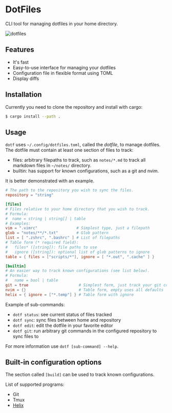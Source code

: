 # DotFiles

CLI tool for managing dotfiles in your home directory.

![dotfiles](https://user-images.githubusercontent.com/14161483/186741239-8e8f26d5-51f9-4ab5-a6d5-09a639334e74.png)

## Features

- It's fast
- Easy-to-use interface for managing your dotfiles
- Configuration file in flexible format using TOML
- Display diffs

## Installation

Currently you need to clone the repository and install with cargo:

```sh
$ cargo install --path .
```

## Usage

`dotf` uses `~/.config/dotfiles.toml`, called the _dotfile_, to manage dotfiles.
The dotfile must contain at least one section of files to track:
- files: arbitrary filepaths to track, such as `notes/*.md` to track all markdown files in `~/notes/` directory.
- builtin: has support for known configurations, such as a git and nvim.

It is better demonstrated with an example.

```toml
# The path to the repository you wish to sync the files.
repository = "string"

[files]
# Files relative to your home directory that you wish to track.
# Formula:
#  name = string | string[] | table
# Examples:
vim = ".vimrc"                 # Simplest type, just a filepath
glob = "notes/**/*.txt"        # Glob pattern
list = [ ".zshrc", ".bashrc" ] # List of filepaths
# Table form (* required field):
#   files* ([string]): file paths to use
#   ignore ([string]): optional list of glob patterns to ignore
table = { files = ["scripts/*"], ignore = [ "*.out", ".cache" ] }

[builtin]
# An easier way to track known configurations (see list below).
# Formula:
#   name = bool | table
git = true                      # Simplest form, just track your git configuration file at ~/.gitconfig
nvim = {}                       # Table form, empty uses all defaults
helix = { ignore = ["*.temp"] } # Table form with ignore
```

Example of sub-commands:
  - `dotf status`: see current status of files tracked
  - `dotf sync`: sync files between home and repository
  - `dotf edit`: edit the dotfile in your favorite editor
  - `dotf git`: run arbitrary git commands in the configured repository to sync files to

For more information use `dotf [sub-command] --help`.

## Built-in configuration options
The section called `[build]` can be used to track known configurations.

List of supported programs:
- Git
- Tmux
- [Helix](https://github.com/helix-editor/helix)
